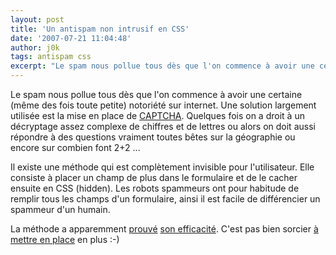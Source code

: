 ```yaml
---
layout: post
title: 'Un antispam non intrusif en CSS'
date: '2007-07-21 11:04:48'
author: j0k
tags: antispam css
excerpt: "Le spam nous pollue tous dès que l'on commence à avoir une certaine (même des fois toute petite) notoriété sur internet.     \nUne solution largement utilisée est la mise en place de [CAPTCHA](http://www.j0k3r.net/faire-une-recherche.html?q=captcha). Quelques fois on a droit à un décryptage assez complexe de chiffres et de lettres ou alors on doit aussi      …"
---
```


Le spam nous pollue tous dès que l'on commence à avoir une certaine (même des fois toute petite) notoriété sur internet.
Une solution largement utilisée est la mise en place de [CAPTCHA](http://www.j0k3r.net/faire-une-recherche.html?q=captcha). Quelques fois on a droit à un décryptage assez complexe de chiffres et de lettres ou alors on doit aussi répondre à des questions vraiment toutes bêtes sur la géographie ou encore sur combien font 2+2 ...

Il existe une méthode qui est complètement invisible pour l'utilisateur. Elle consiste à placer un champ de plus dans le formulaire et de le cacher ensuite en CSS (hidden). Les robots spammeurs ont pour habitude de remplir tous les champs d'un formulaire, ainsi il est facile de différencier un spammeur d'un humain.

La méthode a apparemment [prouvé](http://www.emob.fr/dotclear/index.php?2007/07/16/1228-au-revoir-le-spam) [son efficacité](http://www.sens-interdit.fr/2007/03/05/200-un-antispam-qui-fonctionne).   C'est pas bien sorcier [à mettre en place](http://www.rustylime.com/show_article.php?id=338) en plus :-)
